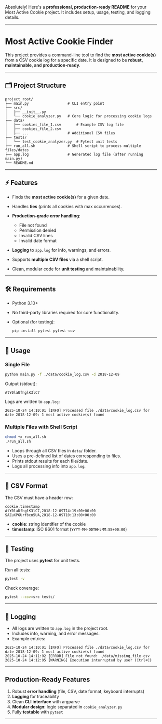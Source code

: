 Absolutely! Here's a **professional, production-ready README** for your Most Active Cookie project. It includes setup, usage, testing, and logging details.

---

# Most Active Cookie Finder

This project provides a command-line tool to find the **most active cookie(s)** from a CSV cookie log for a specific date. It is designed to be **robust, maintainable, and production-ready**.

---

## 🗂️ Project Structure

```
project_root/
├── main.py                  # CLI entry point
├── src/
│   ├── __init__.py
│   └── cookie_analyzer.py   # Core logic for processing cookie logs
├── data/
│   ├── cookies_file_1.csv       # Example CSV log file
│   ├── cookies_file_2.csv
│   ├── ...                  # Additional CSV files
├── tests/
│   └── test_cookie_analyzer.py  # Pytest unit tests
├── run_all.sh               # Shell script to process multiple files/dates
├── app.log                  # Generated log file (after running main.py)
└── README.md
```

---

## ⚡ Features

* Finds the **most active cookie(s)** for a given date.
* Handles **ties** (prints all cookies with max occurrences).
* **Production-grade error handling**:

  * File not found
  * Permission denied
  * Invalid CSV lines
  * Invalid date format
* **Logging** to `app.log` for info, warnings, and errors.
* Supports **multiple CSV files** via a shell script.
* Clean, modular code for **unit testing** and maintainability.

---

## 🛠️ Requirements

* Python 3.10+
* No third-party libraries required for core functionality.
* Optional (for testing):

  ```bash
  pip install pytest pytest-cov
  ```

---

## 🏁 Usage

### Single File

```bash
python main.py -f ./data/cookie_log.csv -d 2018-12-09
```

Output (stdout):

```
AtY0laUfhglK3lC7
```

Logs are written to `app.log`:

```
2025-10-24 14:10:01 [INFO] Processed file ./data/cookie_log.csv for date 2018-12-09: 1 most active cookie(s) found
```

### Multiple Files with Shell Script

```bash
chmod +x run_all.sh
./run_all.sh
```

* Loops through all CSV files in `data/` folder.
* Uses a pre-defined list of dates corresponding to files.
* Prints stdout results for each file/date.
* Logs all processing info into `app.log`.

---

## 📄 CSV Format

The CSV must have a header row:

```
cookie,timestamp
AtY0laUfhglK3lC7,2018-12-09T14:19:00+00:00
SAZuXPGUrfbcn5UA,2018-12-09T10:13:00+00:00
```

* **cookie**: string identifier of the cookie
* **timestamp**: ISO 8601 format (`YYYY-MM-DDTHH:MM:SS+00:00`)

---

## 🧪 Testing

The project uses **pytest** for unit tests.

Run all tests:

```bash
pytest -v
```

Check coverage:

```bash
pytest --cov=src tests/
```

---

## 📝 Logging

* All logs are written to `app.log` in the project root.
* Includes info, warning, and error messages.
* Example entries:

```
2025-10-24 14:10:01 [INFO] Processed file ./data/cookie_log.csv for date 2018-12-09: 1 most active cookie(s) found
2025-10-24 14:11:02 [ERROR] File not found: ./data/missing_file.csv
2025-10-24 14:12:05 [WARNING] Execution interrupted by user (Ctrl+C)
```

---

## Production-Ready Features

1. Robust **error handling** (file, CSV, date format, keyboard interrupts)
2. **Logging** for traceability
3. Clean **CLI interface** with argparse
4. **Modular design**: logic separated in `cookie_analyzer.py`
5. Fully **testable** with `pytest`

---


